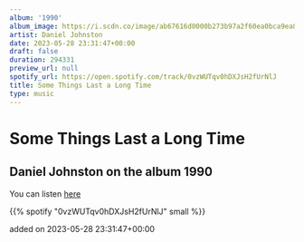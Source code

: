 ```yaml
---
album: '1990'
album_image: https://i.scdn.co/image/ab67616d0000b273b97a2f60ea0bca9ea8245e52
artist: Daniel Johnston
date: 2023-05-28 23:31:47+00:00
draft: false
duration: 294331
preview_url: null
spotify_url: https://open.spotify.com/track/0vzWUTqv0hDXJsH2fUrNlJ
title: Some Things Last a Long Time
type: music
---
```



# Some Things Last a Long Time

## Daniel Johnston on the album 1990

You can listen [here](https://open.spotify.com/track/0vzWUTqv0hDXJsH2fUrNlJ)

{{% spotify "0vzWUTqv0hDXJsH2fUrNlJ" small %}}

added on 2023-05-28 23:31:47+00:00